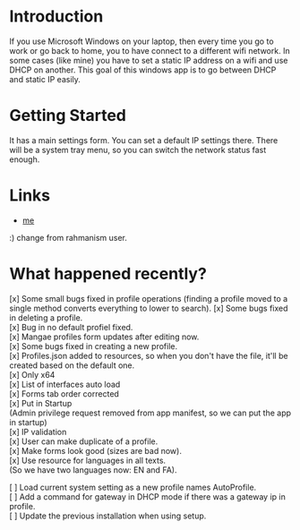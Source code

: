 # Introduction
If you use Microsoft Windows on your laptop, then every time you go to work or go back to home, you to have connect to a different wifi network. In some cases (like mine) you have to set a static IP address on a wifi and use DHCP on another.
This goal of this windows app is to go between DHCP and static IP easily.

# Getting Started
It has a main settings form. You can set a default IP settings there.
There will be a system tray menu, so you can switch the network status fast enough.

# Links
- [me](http://rahmanism.ir)

:)
change from rahmanism user.

# What happened recently?  
[x] Some small bugs fixed in profile operations (finding a profile moved to a single method converts everything to lower to search).
[x] Some bugs fixed in deleting a profile.  
[x] Bug in no default profiel fixed.  
[x] Mangae profiles form updates after editing now.  
[x] Some bugs fixed in creating a new profile.  
[x] Profiles.json added to resources, so when you don't have the file, it'll be created based on the default one.  
[x] Only x64  
[x] List of interfaces auto load  
[x] Forms tab order corrected  
[x] Put in Startup  
  (Admin privilege request removed from app manifest, so we can put the app in startup)  
[x] IP validation  
[x] User can make duplicate of a profile.  
[x] Make forms look good (sizes are bad now).  
[x] Use resource for languages in all texts.  
      (So we have two languages now: EN and FA).  
  
[ ] Load current system setting as a new profile names AutoProfile.  
[ ] Add a command for gateway in DHCP mode if there was a gateway ip in profile.  
[ ] Update the previous installation when using setup.
  
